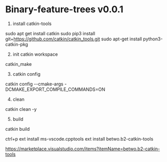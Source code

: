 # Binary-feature-trees v0.0.1



1. install catkin-tools

sudo apt get install catkin
sudo pip3 install git+https://github.com/catkin/catkin_tools.git
sudo apt-get install python3-catkin-pkg

2. init catkin workspace

catkin_make


3. catkin config

catkin config --cmake-args -DCMAKE_EXPORT_COMPILE_COMMANDS=ON

4. clean

catkin clean -y

5. build

catkin build

ctrl+p
ext install ms-vscode.cpptools
ext install betwo.b2-catkin-tools


https://marketplace.visualstudio.com/items?itemName=betwo.b2-catkin-tools